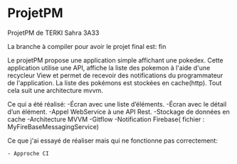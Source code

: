 # ProjetPM

ProjetPM de TERKI Sahra 3A33

La branche à compiler pour avoir le projet final est: fin

Le projetPM propose une application simple affichant une pokedex.
Cette application utilise une API, affiche la liste des pokemon à l'aide d'une recycleur View et permet de recevoir des notifications du programmateur de l'application.
La liste des pokémons est stockées en cache(http).
Tout cela suit une architecture mvvm.

Ce qui a été réalisé:
	-Écran avec une liste d’éléments.
	-Écran avec le détail d’un élément.
	-Appel WebService à une API Rest.
	-Stockage de données en cache
	-Architecture MVVM
	-Gitflow
	-Notification Firebase( fichier : MyFireBaseMessagingService)

Ce que j'ai essayé de réaliser mais qui ne fonctionne pas correctement:
	
	- Approche CI 
